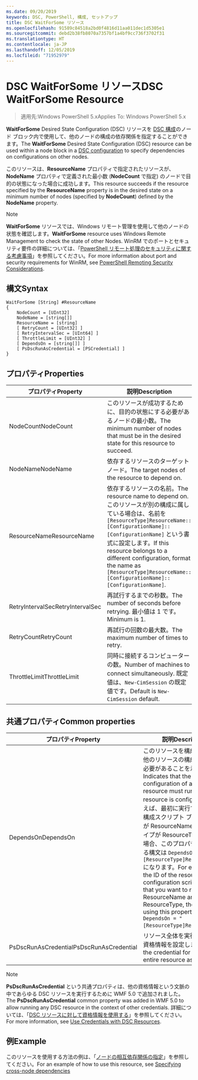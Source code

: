 ```yaml
---
ms.date: 09/20/2019
keywords: DSC, PowerShell, 構成, セットアップ
title: DSC WaitForSome リソース
ms.openlocfilehash: 91589c84518a2bd0f4816d11aa011dec1d5305e1
ms.sourcegitcommit: debd2b38fb8070a7357bf1a4bf9cc736f3702f31
ms.translationtype: HT
ms.contentlocale: ja-JP
ms.lasthandoff: 12/05/2019
ms.locfileid: "71952979"
---
```

# <a name="dsc-waitforsome-resource"></a><span data-ttu-id="078ff-103">DSC WaitForSome リソース</span><span class="sxs-lookup"><span data-stu-id="078ff-103">DSC WaitForSome Resource</span></span>

> <span data-ttu-id="078ff-104">適用先:Windows PowerShell 5.x</span><span class="sxs-lookup"><span data-stu-id="078ff-104">Applies To: Windows PowerShell 5.x</span></span>

<span data-ttu-id="078ff-105">**WaitForSome** Desired State Configuration (DSC) リソースを [DSC 構成](../../../configurations/configurations.md)のノード ブロック内で使用して、他のノードの構成の依存関係を指定することができます。</span><span class="sxs-lookup"><span data-stu-id="078ff-105">The **WaitForSome** Desired State Configuration (DSC) resource can be used within a node block in a [DSC configuration](../../../configurations/configurations.md) to specify dependencies on configurations on other nodes.</span></span>

<span data-ttu-id="078ff-106">このリソースは、**ResourceName** プロパティで指定されたリソースが、**NodeName** プロパティで定義された最小数 (**NodeCount** で指定) のノードで目的の状態になった場合に成功します。</span><span class="sxs-lookup"><span data-stu-id="078ff-106">This resource succeeds if the resource specified by the **ResourceName** property is in the desired state on a minimum number of nodes (specified by **NodeCount**) defined by the **NodeName** property.</span></span>

> [!NOTE]
> <span data-ttu-id="078ff-107">**WaitForSome** リソースでは、Windows リモート管理を使用して他のノードの状態を確認します。</span><span class="sxs-lookup"><span data-stu-id="078ff-107">**WaitForSome** resource uses Windows Remote Management to check the state of other Nodes.</span></span> <span data-ttu-id="078ff-108">WinRM でのポートとセキュリティ要件の詳細については、「[PowerShell リモート処理のセキュリティに関する考慮事項](/powershell/scripting/learn/remoting/winrmsecurity?view=powershell-6)」を参照してください。</span><span class="sxs-lookup"><span data-stu-id="078ff-108">For more information about port and security requirements for WinRM, see [PowerShell Remoting Security Considerations](/powershell/scripting/learn/remoting/winrmsecurity?view=powershell-6).</span></span>

## <a name="syntax"></a><span data-ttu-id="078ff-109">構文</span><span class="sxs-lookup"><span data-stu-id="078ff-109">Syntax</span></span>

```Syntax
WaitForSome [String] #ResourceName
{
    NodeCount = [UInt32]
    NodeName = [string[]]
    ResourceName = [string]
    [ RetryCount = [UInt32] ]
    [ RetryIntervalSec = [UInt64] ]
    [ ThrottleLimit = [UInt32] ]
    [ DependsOn = [string[]] ]
    [ PsDscRunAsCredential = [PSCredential] ]
}
```

## <a name="properties"></a><span data-ttu-id="078ff-110">プロパティ</span><span class="sxs-lookup"><span data-stu-id="078ff-110">Properties</span></span>

|<span data-ttu-id="078ff-111">プロパティ</span><span class="sxs-lookup"><span data-stu-id="078ff-111">Property</span></span> |<span data-ttu-id="078ff-112">説明</span><span class="sxs-lookup"><span data-stu-id="078ff-112">Description</span></span> |
|---|---|
|<span data-ttu-id="078ff-113">NodeCount</span><span class="sxs-lookup"><span data-stu-id="078ff-113">NodeCount</span></span> |<span data-ttu-id="078ff-114">このリソースが成功するために、目的の状態にする必要があるノードの最小数。</span><span class="sxs-lookup"><span data-stu-id="078ff-114">The minimum number of nodes that must be in the desired state for this resource to succeed.</span></span> |
|<span data-ttu-id="078ff-115">NodeName</span><span class="sxs-lookup"><span data-stu-id="078ff-115">NodeName</span></span> |<span data-ttu-id="078ff-116">依存するリソースのターゲット ノード。</span><span class="sxs-lookup"><span data-stu-id="078ff-116">The target nodes of the resource to depend on.</span></span> |
|<span data-ttu-id="078ff-117">ResourceName</span><span class="sxs-lookup"><span data-stu-id="078ff-117">ResourceName</span></span> |<span data-ttu-id="078ff-118">依存するリソースの名前。</span><span class="sxs-lookup"><span data-stu-id="078ff-118">The resource name to depend on.</span></span> <span data-ttu-id="078ff-119">このリソースが別の構成に属している場合は、名前を `[ResourceType]ResourceName::[ConfigurationName]::[ConfigurationName]` という書式に設定します。</span><span class="sxs-lookup"><span data-stu-id="078ff-119">If this resource belongs to a different configuration, format the name as `[ResourceType]ResourceName::[ConfigurationName]::[ConfigurationName]`.</span></span> |
|<span data-ttu-id="078ff-120">RetryIntervalSec</span><span class="sxs-lookup"><span data-stu-id="078ff-120">RetryIntervalSec</span></span> |<span data-ttu-id="078ff-121">再試行するまでの秒数。</span><span class="sxs-lookup"><span data-stu-id="078ff-121">The number of seconds before retrying.</span></span> <span data-ttu-id="078ff-122">最小値は 1 です。</span><span class="sxs-lookup"><span data-stu-id="078ff-122">Minimum is 1.</span></span> |
|<span data-ttu-id="078ff-123">RetryCount</span><span class="sxs-lookup"><span data-stu-id="078ff-123">RetryCount</span></span> |<span data-ttu-id="078ff-124">再試行の回数の最大数。</span><span class="sxs-lookup"><span data-stu-id="078ff-124">The maximum number of times to retry.</span></span> |
|<span data-ttu-id="078ff-125">ThrottleLimit</span><span class="sxs-lookup"><span data-stu-id="078ff-125">ThrottleLimit</span></span> |<span data-ttu-id="078ff-126">同時に接続するコンピューターの数。</span><span class="sxs-lookup"><span data-stu-id="078ff-126">Number of machines to connect simultaneously.</span></span> <span data-ttu-id="078ff-127">既定値は、`New-CimSession` の既定値です。</span><span class="sxs-lookup"><span data-stu-id="078ff-127">Default is `New-CimSession` default.</span></span> |

## <a name="common-properties"></a><span data-ttu-id="078ff-128">共通プロパティ</span><span class="sxs-lookup"><span data-stu-id="078ff-128">Common properties</span></span>

|<span data-ttu-id="078ff-129">プロパティ</span><span class="sxs-lookup"><span data-stu-id="078ff-129">Property</span></span> |<span data-ttu-id="078ff-130">説明</span><span class="sxs-lookup"><span data-stu-id="078ff-130">Description</span></span> |
|---|---|
|<span data-ttu-id="078ff-131">DependsOn</span><span class="sxs-lookup"><span data-stu-id="078ff-131">DependsOn</span></span> |<span data-ttu-id="078ff-132">このリソースを構成する前に、他のリソースの構成を実行する必要があることを示します。</span><span class="sxs-lookup"><span data-stu-id="078ff-132">Indicates that the configuration of another resource must run before this resource is configured.</span></span> <span data-ttu-id="078ff-133">たとえば、最初に実行するリソース構成スクリプト ブロックの ID が ResourceName で、そのタイプが ResourceType である場合、このプロパティを使用する構文は `DependsOn = "[ResourceType]ResourceName"` になります。</span><span class="sxs-lookup"><span data-stu-id="078ff-133">For example, if the ID of the resource configuration script block that you want to run first is ResourceName and its type is ResourceType, the syntax for using this property is `DependsOn = "[ResourceType]ResourceName"`.</span></span> |
|<span data-ttu-id="078ff-134">PsDscRunAsCredential</span><span class="sxs-lookup"><span data-stu-id="078ff-134">PsDscRunAsCredential</span></span> |<span data-ttu-id="078ff-135">リソース全体を実行するための資格情報を設定します。</span><span class="sxs-lookup"><span data-stu-id="078ff-135">Sets the credential for running the entire resource as.</span></span> |

> [!NOTE]
> <span data-ttu-id="078ff-136">**PsDscRunAsCredential** という共通プロパティは、他の資格情報という文脈の中であらゆる DSC リソースを実行するために WMF 5.0 で追加されました。</span><span class="sxs-lookup"><span data-stu-id="078ff-136">The **PsDscRunAsCredential** common property was added in WMF 5.0 to allow running any DSC resource in the context of other credentials.</span></span> <span data-ttu-id="078ff-137">詳細については、「[DSC リソースに対して資格情報を使用する](../../../configurations/runasuser.md)」を参照してください。</span><span class="sxs-lookup"><span data-stu-id="078ff-137">For more information, see [Use Credentials with DSC Resources](../../../configurations/runasuser.md).</span></span>

## <a name="example"></a><span data-ttu-id="078ff-138">例</span><span class="sxs-lookup"><span data-stu-id="078ff-138">Example</span></span>

<span data-ttu-id="078ff-139">このリソースを使用する方法の例は、「[ノードの相互依存関係の指定](../../../configurations/crossNodeDependencies.md)」を参照してください。</span><span class="sxs-lookup"><span data-stu-id="078ff-139">For an example of how to use this resource, see [Specifying cross-node dependencies](../../../configurations/crossNodeDependencies.md)</span></span>